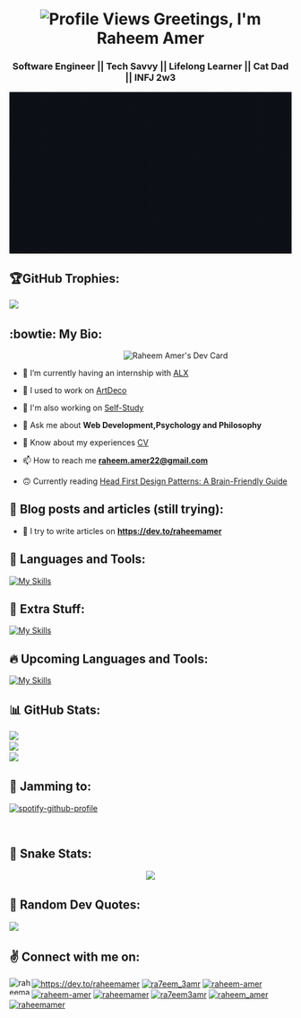 <h1 align="center"> 
<span > <img src="https://komarev.com/ghpvc/?username=raheemamer&label=Profile%20views&color=0e75b6&style=flat" alt="Profile Views" /> </span>
Greetings, I'm Raheem Amer	
</h1>
<span>

<h3 align="center">
 <p> Software Engineer || Tech Savvy || Lifelong Learner || Cat Dad || INFJ 2w3 <p>
<img width="600" align="center" alt="Raheem Amer's Intro Gif" src="https://github.com/RaheemAmer/RaheemAmer/blob/main/Raheem%20Amer's%20Introduction.gif">
</h3>

## 🏆GitHub Trophies:
![](https://github-profile-trophy.vercel.app/?username=RaheemAmer&theme=nord&no-frame=false&no-bg=false&margin-w=6)

## :bowtie: My Bio:
<a href="https://app.daily.dev/RaheemAmer">
<img align="right" width="300" src="https://api.daily.dev/devcards/cdacbcbfb1a947e78c7f38d46bd90f89.png?r=oad" alt="Raheem Amer's Dev Card" title="Raheem Amer's Dev Card"/>
<br>
</a>

- 🌱 I’m currently having an internship with [ALX](https://www.alxafrica.com/)

- 🔭 I used to work on [ArtDeco](https://github.com/abdallah-emam/clientArtDeco)

- 📕 I'm also working on [Self-Study](https://github.com/RaheemAmer/Self-study)

- 💬 Ask me about **Web Development,Psychology and Philosophy**

- 📄 Know about my experiences [CV](https://drive.google.com/file/d/1TbD8gadFVsoOxSCQx3AO99C2c0NzopNm/view?usp=sharing)

- 📫 How to reach me **raheem.amer22@gmail.com**

- 🙃 Currently reading [Head First Design Patterns: A Brain-Friendly Guide](https://www.amazon.com/Head-First-Design-Patterns-Brain-Friendly/dp/0596007124)

## :love_letter: Blog posts and articles (still trying):
<!-- BLOG-POST-LIST:START -->
- 📝 I try to write articles on **https://dev.to/raheemamer**   
<!-- BLOG-POST-LIST:END -->


## :thought_balloon:  Languages and Tools:
[![My Skills](https://skillicons.dev/icons?i=html,css,bootstrap,tailwind,materialui,styledcomponents,sass,js,jquery,regex,ts,bash,powershell,git,github,heroku,netlify,vercel)](https://skillicons.dev)

## 🤯 Extra Stuff:
[![My Skills](https://skillicons.dev/icons?i=cpp,py,figma,ps,vscode,dotnet,wordpress,linux)](https://skillicons.dev)
	
## 🔥 Upcoming Languages and Tools:
[![My Skills](https://skillicons.dev/icons?i=react,redux,next,nestjs,gatsby,vue,nuxt,remix,pug,jest,webpack,redis,nodejs,express,mongodb,firebase,graphql,kubernetes,docker,aws,jenkins)](https://skillicons.dev)
<br>


## 📊 GitHub Stats:
![](https://github-readme-stats.vercel.app/api?username=RaheemAmer&theme=react&hide_border=false&include_all_commits=true&count_private=true)<br/>
![](https://github-readme-streak-stats.herokuapp.com/?user=RaheemAmer&theme=react&hide_border=false&layout=compact)<br/>
![](https://github-readme-stats.vercel.app/api/top-langs/?username=RaheemAmer&theme=react&hide_border=false&include_all_commits=true&count_private=true&layout=compact)

## 🎵 Jamming to:
[![spotify-github-profile](https://spotify-github-profile.vercel.app/api/view?uid=3i8e12yxyujr39rpkqzpjcwru&cover_image=true&theme=novatorem&bar_color_cover=true&bar_color=abcbd0)](https://spotify-github-profile.vercel.app/api/view?uid=3i8e12yxyujr39rpkqzpjcwru&redirect=true)

<br>

## 🐍 Snake Stats:
<div align="center">
	<img src="https://cdn.jsdelivr.net/gh/holic-x/holic-x/assets/github-contribution-grid-snake.svg"/>
</div>

## 💠 Random Dev Quotes:
![](https://quotes-github-readme.vercel.app/api?type=horizontal&theme=tokyonight)

## :v: Connect with me on:
<p align="left">
<a href="https://codepen.io/raheemamer" target="blank"><img align="left" src="https://raw.githubusercontent.com/rahuldkjain/github-profile-readme-generator/master/src/images/icons/Social/codepen.svg" alt="raheemamer" height="30" width="40" /></a>
<a href="https://dev.to/https://dev.to/raheemamer" target="blank"><img align="center" src="https://raw.githubusercontent.com/rahuldkjain/github-profile-readme-generator/master/src/images/icons/Social/devto.svg" alt="https://dev.to/raheemamer" height="30" width="40" /></a>
<a href="https://twitter.com/ra7eem_3amr" target="blank"><img align="center" src="https://raw.githubusercontent.com/rahuldkjain/github-profile-readme-generator/master/src/images/icons/Social/twitter.svg" alt="ra7eem_3amr" height="30" width="40" /></a>
<a href="https://linkedin.com/in/raheem-amer" target="blank"><img align="center" src="https://raw.githubusercontent.com/rahuldkjain/github-profile-readme-generator/master/src/images/icons/Social/linked-in-alt.svg" alt="raheem-amer" height="30" width="40" /></a>
<a href="https://stackoverflow.com/users/raheem-amer" target="blank"><img align="center" src="https://raw.githubusercontent.com/rahuldkjain/github-profile-readme-generator/master/src/images/icons/Social/stack-overflow.svg" alt="raheem-amer" height="30" width="40" /></a>
<a href="https://codesandbox.com/raheemamer" target="blank"><img align="center" src="https://raw.githubusercontent.com/rahuldkjain/github-profile-readme-generator/master/src/images/icons/Social/codesandbox.svg" alt="raheemamer" height="30" width="40" /></a>
<a href="https://fb.com/ra7eem3amr" target="blank"><img align="center" src="https://raw.githubusercontent.com/rahuldkjain/github-profile-readme-generator/master/src/images/icons/Social/facebook.svg" alt="ra7eem3amr" height="30" width="40" /></a>
<a href="https://www.hackerrank.com/raheem_amer" target="blank"><img align="center" src="https://raw.githubusercontent.com/rahuldkjain/github-profile-readme-generator/master/src/images/icons/Social/hackerrank.svg" alt="raheem_amer" height="30" width="40" /></a>
<a href="https://www.leetcode.com/raheemamer" target="blank"><img align="center" src="https://raw.githubusercontent.com/rahuldkjain/github-profile-readme-generator/master/src/images/icons/Social/leet-code.svg" alt="raheemamer" height="30" width="40" /></a>
</p>
